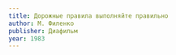 ```yaml
---
title: Дорожные правила выполняйте правильно
author: М. Филенко
publisher: Диафильм
year: 1983
---
```

